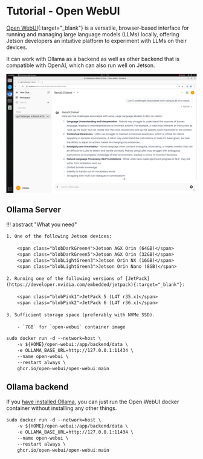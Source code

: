 # Tutorial - Open WebUI

[Open WebUI](https://github.com/ollama/ollama){:target="_blank"} is a versatile, browser-based interface for running and managing large language models (LLMs) locally, offering Jetson developers an intuitive platform to experiment with LLMs on their devices.

It can work with Ollama as a backend as well as other backend that is compatible with OpenAI, which can also run well on Jetson.

![alt text](<images/open_webui_on_desktop.png>)

## Ollama Server

!!! abstract "What you need"

    1. One of the following Jetson devices:

        <span class="blobDarkGreen4">Jetson AGX Orin (64GB)</span>
        <span class="blobDarkGreen5">Jetson AGX Orin (32GB)</span>
        <span class="blobLightGreen3">Jetson Orin NX (16GB)</span>
        <span class="blobLightGreen3">Jetson Orin Nano (8GB)</span>
	   
    2. Running one of the following versions of [JetPack](https://developer.nvidia.com/embedded/jetpack){:target="_blank"}:

        <span class="blobPink1">JetPack 5 (L4T r35.x)</span>
        <span class="blobPink2">JetPack 6 (L4T r36.x)</span>

    3. Sufficient storage space (preferably with NVMe SSD).

        - `7GB` for `open-webui` container image
		 
```
sudo docker run -d --network=host \
    -v ${HOME}/open-webui:/app/backend/data \
    -e OLLAMA_BASE_URL=http://127.0.0.1:11434 \
    --name open-webui \
    --restart always \ 
    ghcr.io/open-webui/open-webui:main
```

## Ollama backend

If you <a href="./tutorial_ollama.html">have installed Ollama</a>, you can just run the Open WebUI docker container without installing any other things.

```
sudo docker run -d --network=host \
    -v ${HOME}/open-webui:/app/backend/data \
    -e OLLAMA_BASE_URL=http://127.0.0.1:11434 \
    --name open-webui \
    --restart always \ 
    ghcr.io/open-webui/open-webui:main
```